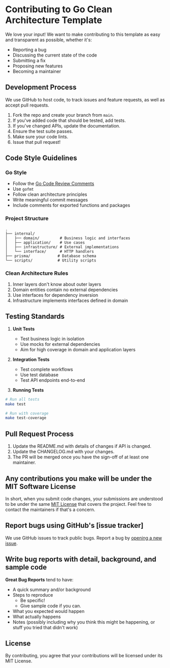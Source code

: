# Contributing to Go Clean Architecture Template

We love your input! We want to make contributing to this template as easy and transparent as possible, whether it's:

- Reporting a bug
- Discussing the current state of the code
- Submitting a fix
- Proposing new features
- Becoming a maintainer

## Development Process

We use GitHub to host code, to track issues and feature requests, as well as accept pull requests.

1. Fork the repo and create your branch from `main`.
2. If you've added code that should be tested, add tests.
3. If you've changed APIs, update the documentation.
4. Ensure the test suite passes.
5. Make sure your code lints.
6. Issue that pull request!

## Code Style Guidelines

### Go Style
- Follow the [Go Code Review Comments](https://github.com/golang/go/wiki/CodeReviewComments)
- Use `gofmt`
- Follow clean architecture principles
- Write meaningful commit messages
- Include comments for exported functions and packages

### Project Structure
```
.
├── internal/
│   ├── domain/         # Business logic and interfaces
│   ├── application/    # Use cases
│   ├── infrastructure/ # External implementations
│   └── interface/      # HTTP handlers
├── prisma/            # Database schema
└── scripts/           # Utility scripts
```

### Clean Architecture Rules
1. Inner layers don't know about outer layers
2. Domain entities contain no external dependencies
3. Use interfaces for dependency inversion
4. Infrastructure implements interfaces defined in domain

## Testing Standards

1. **Unit Tests**
   - Test business logic in isolation
   - Use mocks for external dependencies
   - Aim for high coverage in domain and application layers

2. **Integration Tests**
   - Test complete workflows
   - Use test database
   - Test API endpoints end-to-end

3. **Running Tests**
```bash
# Run all tests
make test

# Run with coverage
make test-coverage
```

## Pull Request Process

1. Update the README.md with details of changes if API is changed.
2. Update the CHANGELOG.md with your changes.
3. The PR will be merged once you have the sign-off of at least one maintainer.

## Any contributions you make will be under the MIT Software License
In short, when you submit code changes, your submissions are understood to be under the same [MIT License](LICENSE) that covers the project. Feel free to contact the maintainers if that's a concern.

## Report bugs using GitHub's [issue tracker]
We use GitHub issues to track public bugs. Report a bug by [opening a new issue]().

## Write bug reports with detail, background, and sample code

**Great Bug Reports** tend to have:

- A quick summary and/or background
- Steps to reproduce
  - Be specific!
  - Give sample code if you can.
- What you expected would happen
- What actually happens
- Notes (possibly including why you think this might be happening, or stuff you tried that didn't work)

## License
By contributing, you agree that your contributions will be licensed under its MIT License.